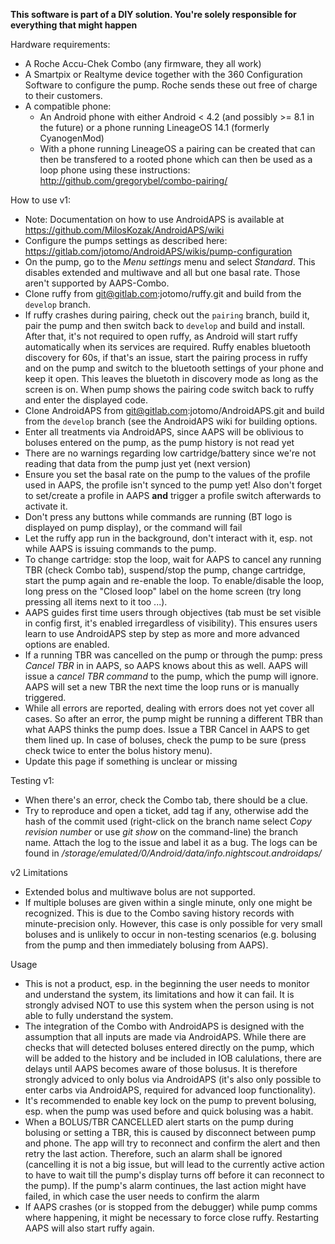 **This software is part of a DIY solution. You're solely responsible for everything that might happen**

Hardware requirements:
- A Roche Accu-Chek Combo (any firmware, they all work)
- A Smartpix or Realtyme device together with the 360 Configuration Software to configure the pump.
  Roche sends these out free of charge to their customers.
- A compatible phone:
    - An Android phone with either Android < 4.2 (and possibly >= 8.1 in the future) or a phone running LineageOS 14.1 (formerly CyanogenMod)
    - With a phone running LineageOS a pairing can be created that can then be transfered to a rooted phone which can then be used as a loop
      phone using these instructions:  http://github.com/gregorybel/combo-pairing/

How to use v1:
- Note: Documentation on how to use AndroidAPS is available at https://github.com/MilosKozak/AndroidAPS/wiki
- Configure the pumps settings as described here: https://gitlab.com/jotomo/AndroidAPS/wikis/pump-configuration
- On the pump, go to the _Menu settings_ menu and select _Standard_. This disables extended and multiwave and all but one basal rate. Those aren't supported by AAPS-Combo.
- Clone ruffy from git@gitlab.com:jotomo/ruffy.git and build from the `develop` branch.
- If ruffy crashes during pairing, check out the `pairing` branch, build it, pair the pump and then switch back to `develop` and build and install.
  After that, it's not required to open ruffy, as Android will start ruffy automatically when its services are required.
  Ruffy enables bluetooth discovery for 60s, if that's an issue, start the pairing process in ruffy and on the pump and switch to the bluetooth settings of your phone
  and keep it open. This leaves the bluetoth in discovery mode as long as the screen is on. When pump shows the pairing code switch back
  to ruffy and enter the displayed code.
- Clone AndroidAPS from git@gitlab.com:jotomo/AndroidAPS.git and build from the `develop` branch (see the AndroidAPS wiki for building options.
- Enter all treatments via AndroidAPS, since AAPS will be oblivious to boluses entered on the pump, as the pump history is not read yet
- There are no warnings regarding low cartridge/battery since we're not reading that data from the pump just yet (next version)
- Ensure you set the basal rate on the pump to the values of the profile used in AAPS, the profile isn't synced to the pump yet! Also don't forget to set/create a profile in AAPS **and** trigger a profile switch afterwards to activate it.
- Don't press any buttons while commands are running (BT logo is displayed on pump display), or the command will fail
- Let the ruffy app run in the background, don't interact with it, esp. not while AAPS is issuing commands to the pump.
- To change cartridge: stop the loop, wait for AAPS to cancel any running TBR (check Combo tab), suspend/stop the pump, change cartridge, start the pump again and re-enable the loop. To enable/disable the loop, long press on the "Closed loop" label on the home screen (try long pressing all items next to it too ...).
- AAPS guides first time users through objectives (tab must be set visible in config first, it's enabled irregardless of visibility). This ensures users learn to use AndroidAPS step by step as more and more advanced options are enabled.
- If a running TBR was cancelled on the pump or through the pump: press _Cancel TBR_ in in AAPS, so AAPS knows about this as well. AAPS will issue a _cancel TBR command_ to the pump, which the pump will ignore. AAPS will set a new TBR the next time the loop runs or is manually triggered.
- While all errors are reported, dealing with errors does not yet cover all cases. So after an error, the pump might be running a different TBR than what AAPS thinks the pump does.
  Issue a TBR Cancel in AAPS to get them lined up. In case of boluses, check the pump to be sure (press check twice to enter the bolus history menu).
- Update this page if something is unclear or missing

Testing v1:
- When there's an error, check the Combo tab, there should be a clue.
- Try to reproduce and open a ticket, add tag if any, otherwise add the hash of the commit used (right-click on the branch name select
 _Copy revision number_ or use _git show_ on the command-line) the branch name. Attach the log to the issue and label it as a bug.
  The logs can be found in _/storage/emulated/0/Android/data/info.nightscout.androidaps/_

v2
Limitations
- Extended bolus and multiwave bolus are not supported.
- If multiple boluses are given within a single minute, only one might be recognized.
  This is due to the Combo saving history records with minute-precision only.
  However, this case is only possible for very small boluses and is unlikely to occur
  in non-testing scenarios (e.g. bolusing from the pump and then immediately bolusing
  from AAPS).

Usage
- This is not a product, esp. in the beginning the user needs to monitor and understand the system, its limitations and how it
  can fail. It is strongly advised NOT to use this system when the person using is not able to fully understand the system.
- The integration of the Combo with AndroidAPS is designed with the assumption that all inputs are made via AndroidAPS.
  While there are checks that will detected boluses entered directly on the pump, which will be added to the history and be
  included in IOB calulations, there are delays until AAPS becomes aware of those bolusus. It is therefore strongly adviced
  to only bolus via AndroidAPS (it's also only possible to enter carbs via AndroidAPS, required for advanced loop functionality).
- It's recommended to enable key lock on the pump to prevent bolusing, esp. when the pump was used before and quick bolusing was a habit.
- When a BOLUS/TBR CANCELLED alert starts on the pump during bolusing or setting a TBR, this is caused by disconnect
  between pump and phone. The app will try to reconnect and confirm the alert and then retry the last action. Therefore,
  such an alarm shall be ignored (cancelling it is not a big issue, but will lead to the currently active action to
  have to wait till the pump's display turns off before it can reconnect to the pump).
  If the pump's alarm continues, the last action might have failed, in which case the user needs to confirm the alarm
- If AAPS crashes (or is stopped from the debugger) while pump comms where happening, it might be necessary to force close ruffy.
  Restarting AAPS will also start ruffy again.
